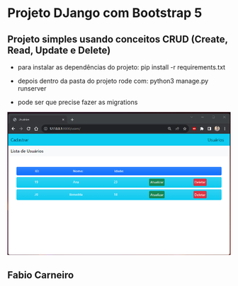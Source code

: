 # Projeto DJango com Bootstrap 5
## Projeto simples usando conceitos CRUD (Create, Read, Update e Delete)

* para instalar as dependências do projeto:
        pip install -r requirements.txt

* depois dentro da pasta do projeto rode com:
        python3 manage.py runserver

* pode ser que precise fazer as migrations

![Imagem de exemplo da aplicação](img-git/img1.png "Imagem de exemplo da aplicação")

## Fabio Carneiro
